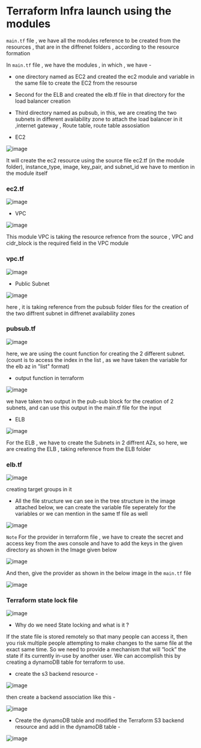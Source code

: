 # Terraform Infra launch using the modules 

```main.tf``` file , we have all the modules reference to be created from the resources , that are in the diffrenet folders , according to the resource formation

In ```main.tf``` file , we have the modules , in which , we have -  

- one directory named as EC2 and created the ec2 module and variable in the same file to create the EC2 from the resourse 

- Second for the ELB and created the elb.tf file in that directory for the load balancer creation 

- Third directory named as pubsub, in this, we are creating the two subnets in different availability zone to attach the load balancer in it ,internet gateway , Route table, route table assosiation 

- EC2 

![image](https://user-images.githubusercontent.com/67600604/190131968-194d8df0-89f2-4b12-9778-4338a1246b74.png)
 
It will create the ec2 resource using the source file ec2.tf (in the module folder), instance_type, image, key_pair, and subnet_id we have to mention in the module itself

### ec2.tf

![image](https://user-images.githubusercontent.com/67600604/190144360-1100349b-12ec-43b3-964b-f37a95915454.png)


- VPC

![image](https://user-images.githubusercontent.com/67600604/190132477-b23a164c-b9fe-457d-a8c6-8f34bd5d6be3.png)

This module VPC is taking the resource refrence from the source , VPC and cidr_block is the required field in the VPC module 

### vpc.tf

![image](https://user-images.githubusercontent.com/67600604/190144600-f11ffb2b-28fa-4980-9c0e-ebac32418951.png)

- Public Subnet

![image](https://user-images.githubusercontent.com/67600604/190133612-a1cb5128-7943-4f79-9b67-3c59206cd13a.png)

here , it is taking reference from the pubsub folder files for the creation of the two diffrent subnet in diffrenet availability zones 

### pubsub.tf 

![image](https://user-images.githubusercontent.com/67600604/190145078-04ce8856-2bc2-48fc-82b9-69cc41a0eb86.png)

here, we are using the count function for creating the 2 different subnet. (count is to access the index in the list , as we have taken the variable for the elb az in "list" format)

- output function in terraform 

![image](https://user-images.githubusercontent.com/67600604/190146232-245ef47d-18de-4463-ba9e-4571df8e77f0.png)

we have taken two output in the pub-sub block for the creation of 2 subnets, and can use this output in the main.tf file for the input 

- ELB 

![image](https://user-images.githubusercontent.com/67600604/190143706-44f9894a-fdef-4074-a0c0-7a1a20cfd8b4.png)

For the ELB , we have to create the Subnets in 2 diffrent AZs, so here, we are creating the ELB , taking reference from the ELB folder 

### elb.tf

![image](https://user-images.githubusercontent.com/67600604/190145244-700b4135-9be8-49fb-b31f-74ad0bb929f1.png)

creating target groups in it

- All the file structure we can see in the tree structure in the image attached below, we can create the variable file seperately for the variables or we can mention in the same tf file as well 

![image](https://user-images.githubusercontent.com/67600604/190068823-f283f89b-ad26-4735-87d0-46ba7e2588df.png)


```Note``` For the provider in terraform file , we have to create the secret and access key from the aws console and have to add the keys in the given directory as shown in the Image given below 

![image](https://user-images.githubusercontent.com/67600604/190069709-71594566-cae9-4b46-812e-7a7e1baacd71.png)

And then, give the provider as shown in the below image in the ```main.tf``` file 

![image](https://user-images.githubusercontent.com/67600604/190129724-80065a8b-5d9e-48ab-a078-ac0d2ff060cb.png)

### Terraform state lock file 

![image](https://user-images.githubusercontent.com/67600604/190143987-6c9580d2-89e9-4237-b6f0-ec57f03451e3.png)

- Why do we need State locking and what is it ?

If the state file is stored remotely so that many people can access it, then you risk multiple people attempting to make changes to the same file at the exact same time. So we need to provide a mechanism that will “lock” the state if its currently in-use by another user. We can accomplish this by creating a dynamoDB table for terraform to use.

- create the s3 backend resource - 

![image](https://user-images.githubusercontent.com/67600604/190147578-3ed6da8a-33df-4ecd-a940-75d4ff3472c7.png)

then create a backend association like this - 

![image](https://user-images.githubusercontent.com/67600604/190147834-c1f23a69-fad0-4dcc-a4b1-ac4fcfb6c85a.png)

- Create the dynamoDB table and modified the Terraform S3 backend resource and add in the dynamoDB table - 

![image](https://user-images.githubusercontent.com/67600604/190148169-7277e6d3-f7c7-4fd8-8ce7-63525aa1319b.png)







